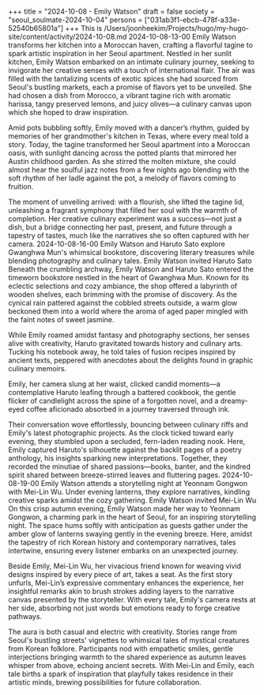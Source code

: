+++
title = "2024-10-08 - Emily Watson"
draft = false
society = "seoul_soulmate-2024-10-04"
persons = ["031ab3f1-ebcb-478f-a33e-52540b65801a"]
+++
This is /Users/joonheekim/Projects/hugo/my-hugo-site/content/activity/2024-10-08.md
2024-10-08-13-00
Emily Watson transforms her kitchen into a Moroccan haven, crafting a flavorful tagine to spark artistic inspiration in her Seoul apartment.
Nestled in her sunlit kitchen, Emily Watson embarked on an intimate culinary journey, seeking to invigorate her creative senses with a touch of international flair. The air was filled with the tantalizing scents of exotic spices she had sourced from Seoul's bustling markets, each a promise of flavors yet to be unveiled. She had chosen a dish from Morocco, a vibrant tagine rich with aromatic harissa, tangy preserved lemons, and juicy olives—a culinary canvas upon which she hoped to draw inspiration.

Amid pots bubbling softly, Emily moved with a dancer’s rhythm, guided by memories of her grandmother's kitchen in Texas, where every meal told a story. Today, the tagine transformed her Seoul apartment into a Moroccan oasis, with sunlight dancing across the potted plants that mirrored her Austin childhood garden. As she stirred the molten mixture, she could almost hear the soulful jazz notes from a few nights ago blending with the soft rhythm of her ladle against the pot, a melody of flavors coming to fruition.

The moment of unveiling arrived: with a flourish, she lifted the tagine lid, unleashing a fragrant symphony that filled her soul with the warmth of completion. Her creative culinary experiment was a success—not just a dish, but a bridge connecting her past, present, and future through a tapestry of tastes, much like the narratives she so often captured with her camera.
2024-10-08-16-00
Emily Watson and Haruto Sato explore Gwanghwa Mun's whimsical bookstore, discovering literary treasures while blending photography and culinary tales.
Emily Watson invited Haruto Sato
Beneath the crumbling archway, Emily Watson and Haruto Sato entered the timeworn bookstore nestled in the heart of Gwanghwa Mun. Known for its eclectic selections and cozy ambiance, the shop offered a labyrinth of wooden shelves, each brimming with the promise of discovery. As the cynical rain pattered against the cobbled streets outside, a warm glow beckoned them into a world where the aroma of aged paper mingled with the faint notes of sweet jasmine. 

While Emily roamed amidst fantasy and photography sections, her senses alive with creativity, Haruto gravitated towards history and culinary arts. Tucking his notebook away, he told tales of fusion recipes inspired by ancient texts, peppered with anecdotes about the delights found in graphic culinary memoirs.

Emily, her camera slung at her waist, clicked candid moments—a contemplative Haruto leafing through a battered cookbook, the gentle flicker of candlelight across the spine of a forgotten novel, and a dreamy-eyed coffee aficionado absorbed in a journey traversed through ink.

Their conversation wove effortlessly, bouncing between culinary riffs and Emily's latest photographic projects. As the clock ticked toward early evening, they stumbled upon a secluded, fern-laden reading nook. Here, Emily captured Haruto's silhouette against the backlit pages of a poetry anthology, his insights sparking new interpretations. Together, they recorded the minutiae of shared passions—books, banter, and the kindred spirit shared between breeze-stirred leaves and fluttering pages.
2024-10-08-19-00
Emily Watson attends a storytelling night at Yeonnam Gongwon with Mei-Lin Wu. Under evening lanterns, they explore narratives, kindling creative sparks amidst the cozy gathering.
Emily Watson invited Mei-Lin Wu
On this crisp autumn evening, Emily Watson made her way to Yeonnam Gongwon, a charming park in the heart of Seoul, for an inspiring storytelling night. The space hums softly with anticipation as guests gather under the amber glow of lanterns swaying gently in the evening breeze. Here, amidst the tapestry of rich Korean history and contemporary narratives, tales intertwine, ensuring every listener embarks on an unexpected journey. 

Beside Emily, Mei-Lin Wu, her vivacious friend known for weaving vivid designs inspired by every piece of art, takes a seat. As the first story unfurls, Mei-Lin’s expressive commentary enhances the experience, her insightful remarks akin to brush strokes adding layers to the narrative canvas presented by the storyteller. With every tale, Emily's camera rests at her side, absorbing not just words but emotions ready to forge creative pathways. 

The aura is both casual and electric with creativity. Stories range from Seoul's bustling streets' vignettes to whimsical tales of mystical creatures from Korean folklore. Participants nod with empathetic smiles, gentle interjections bringing warmth to the shared experience as autumn leaves whisper from above, echoing ancient secrets. With Mei-Lin and Emily, each tale births a spark of inspiration that playfully takes residence in their artistic minds, brewing possibilities for future collaboration.
